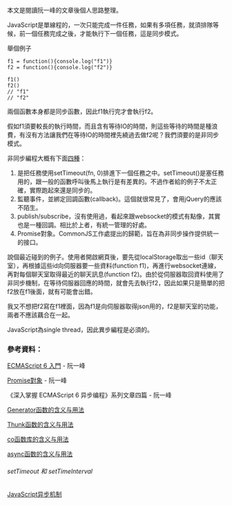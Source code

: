 本文是閱讀阮一峰的文章後個人思路整理。

JavaScript是單線程的，一次只能完成一件任務，如果有多項任務，就須排隊等候，前一個任務完成之後，才能執行下一個任務，這是同步模式。

舉個例子

```
f1 = function(){console.log("f1")}
f2 = function(){console.log("f2")}

f1()
f2()
// "f1"
// "f2"
```
兩個函數本身都是同步函數，因此f1執行完才會執行f2。

假如f1須要較長的執行時間，而且含有等待IO的時間，則這些等待的時間是種浪費，有沒有方法讓我們在等待IO的時間裡先繞過去做f2呢？我們須要的是非同步模式。

非同步編程大概有下面[四種](http://www.ruanyifeng.com/blog/2012/12/asynchronous%EF%BC%BFjavascript.html)：

1. 是把任務使用setTimeout(fn, 0)排進下一個任務之中。setTimeout()是塞任務用的，跟一般的函數呼叫後馬上執行是有差異的。不過作者給的例子不太正確，實際跑起來還是同步的。
2. 監聽事件，並綁定回調函數(callback)。這個就很常見了，會用jQuery的應該不陌生。
3. publish/subscribe，沒有使用過，看起來跟websocket的模式有點像，其實也是一種回調。相比於上者，有統一管理的好處。
4. Promise對象。CommonJS工作處提出的歸範，旨在為非同步操作提供統一的接口。






說個最近碰到的例子。使用者開啟網頁後，要先從localStorage取出一些id（聊天室），再根據這些id向伺服器要一些資料(function f1)，再進行websocket連線，再對每個聊天室取得最近的聊天訊息(function f2)。由於從伺服器取回資料使用了非同步機制，在等待伺服器回應的時間，就會先去執行f2，因此如果只是簡單的把f2放在f1後面，就有可能會出錯。


我又不想把f2寫在f1裡面，因為f1是向伺服器取得json用的，f2是聊天室的功能，兩者不應該藕合在一起。









JavaScript為single thread，因此異步編程是必須的。




### 參考資料：

[ECMAScript 6 入門](http://es6.ruanyifeng.com/) -  阮一峰

[Promise對象](http://javascript.ruanyifeng.com/advanced/promise.html) - 阮一峰

《深入掌握 ECMAScript 6 异步编程》系列文章四篇 - 阮一峰

[Generator函数的含义与用法](http://www.ruanyifeng.com/blog/2015/04/generator.html)

[Thunk函数的含义与用法](http://www.ruanyifeng.com/blog/2015/05/thunk.html)

[co函数库的含义与用法](http://www.ruanyifeng.com/blog/2015/05/co.html)

[async函数的含义与用法](http://www.ruanyifeng.com/blog/2015/05/async.html)


###### setTimeout 和 setTimeInterval

[JavaScript异步机制](http://www.cnblogs.com/zhaodongyu/p/3922961.html)


